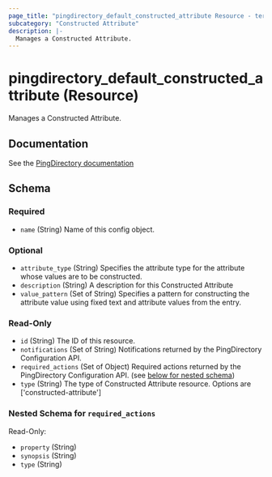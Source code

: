 ```yaml
---
page_title: "pingdirectory_default_constructed_attribute Resource - terraform-provider-pingdirectory"
subcategory: "Constructed Attribute"
description: |-
  Manages a Constructed Attribute.
---
```


# pingdirectory_default_constructed_attribute (Resource)

Manages a Constructed Attribute.



## Documentation
See the [PingDirectory documentation](https://docs.pingidentity.com/r/en-us/pingdirectory-93/pd_da_config_attr_search_pingdir_server)

<!-- schema generated by tfplugindocs -->
## Schema

### Required

- `name` (String) Name of this config object.

### Optional

- `attribute_type` (String) Specifies the attribute type for the attribute whose values are to be constructed.
- `description` (String) A description for this Constructed Attribute
- `value_pattern` (Set of String) Specifies a pattern for constructing the attribute value using fixed text and attribute values from the entry.

### Read-Only

- `id` (String) The ID of this resource.
- `notifications` (Set of String) Notifications returned by the PingDirectory Configuration API.
- `required_actions` (Set of Object) Required actions returned by the PingDirectory Configuration API. (see [below for nested schema](#nestedatt--required_actions))
- `type` (String) The type of Constructed Attribute resource. Options are ['constructed-attribute']

<a id="nestedatt--required_actions"></a>
### Nested Schema for `required_actions`

Read-Only:

- `property` (String)
- `synopsis` (String)
- `type` (String)



